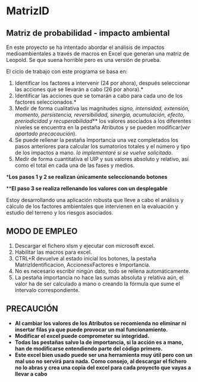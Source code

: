 # MatrizID
## Matriz de probabilidad - impacto ambiental 

En este proyecto se ha intentado abordar el análisis de impactos medioambientales a través de macros en Excel que generan una matriz de Leopold.
Se que suena horrible pero es una versión de prueba.

El ciclo de trabajo con este programa se basa en:
1.  Identificar los factores a intervenir (24 por ahora), después seleccionar las acciones que se llevarán a cabo (26 por ahora).*
1.  Identificar las acciones que se tomarán a cabo para cada uno de los factores seleccionados.*
1.  Medir de forma cualitativa las magnitudes _signo, intensidad, extensión, momento, persistencia, reversibilidad, sinergia, acumulación, efecto, preriodicidad y recuperabilidad_** los valores asociados a los diferentes niveles se encuentra en la pestaña Atributos y se pueden modificar(_ver apartado precacaución_).
1.  Se puede rellenar la pestaña Importancia una vez completados los pasos anteriores para calcular los sumatorios totales y el número y tipo de los impactos a mano. _lo implementaré si se vuelve solicitado_.
1.  Medir de forma cuantitativa el UIP y sus valores absoluto y relativo, así como el total en cada una de las fases y medios. 

***Los pasos 1 y 2 se realizan únicamente seleccionando botones**

****El paso 3 se realiza rellenando los valores con un desplegable**

Estoy desarrollando una aplicación robusta que lleve a cabo el análisis y cálculo de los factores ambientales que intervienen en la evaluación y estudio del terreno y los riesgos asociados.

##  MODO DE EMPLEO
1.  Descargar el fichero xlsm y ejecutar con microsoft excel.
1.  Habilitar las macros para excel.
1.  CTRL+R devuelve al estado inicial los botones, la pestaña MatrizIdentificacion, AccionesxFactores e Importancia.
1.  No es necesario escribir ningún dato, todo se rellena automáticamente.
1.  La pestaña importancia no hace las sumas absoluta y relativa aún, el valor ha de ser calculado a mano o creando la fórmula que sume el intervalo correspondiente.

## PRECAUCIÓN
* **Al cambiar los valores de los Atributos se recomienda no eliminar ni insertar filas ya que puede provocar un mal funcionamiento.**
* **Modificar el excel puede comprometer su integridad.**
* **Todas las pestañas salvo la de importancia, si la acción es a mano, han de modificarse entendiendo parte del código primero.**
* **Este excel bien usado puede ser una herramienta muy útil pero con un mal uso no servirá para nada. Como consejo, al descargar el fichero no lo abras y crea una copia del excel para cada proyecto que vayas a llevar a cabo**
